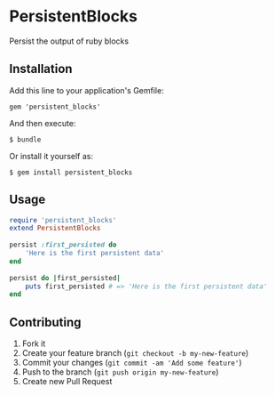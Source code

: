 # PersistentBlocks

Persist the output of ruby blocks

## Installation

Add this line to your application's Gemfile:

    gem 'persistent_blocks'

And then execute:

    $ bundle

Or install it yourself as:

    $ gem install persistent_blocks

## Usage
```ruby
require 'persistent_blocks'
extend PersistentBlocks
		
persist :first_persisted do
	'Here is the first persistent data'
end
    
persist do |first_persisted|	
	puts first_persisted # => 'Here is the first persistent data'
end
```

## Contributing

1. Fork it
2. Create your feature branch (`git checkout -b my-new-feature`)
3. Commit your changes (`git commit -am 'Add some feature'`)
4. Push to the branch (`git push origin my-new-feature`)
5. Create new Pull Request

